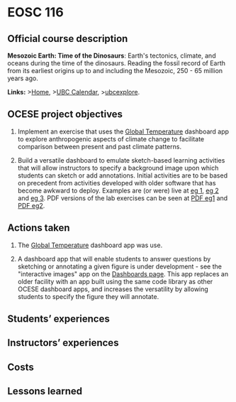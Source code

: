 # EOSC 116

## Official course description

**Mesozoic Earth: Time of the Dinosaurs**: Earth's tectonics, climate, and oceans during the time of the dinosaurs. Reading the fossil record of Earth from its earliest origins up to and including the Mesozoic, 250 - 65 million years ago. 

**Links:**
\>[Home](https://www.eoas.ubc.ca/academics/courses/eosc116),
\>[UBC Calendar](https://courses.students.ubc.ca/cs/courseschedule?pname=subjarea&tname=subj-course&dept=EOSC&course=116),
\>[ubcexplore](https://ubcexplorer.io/course/EOSC/116).

## OCESE project objectives

1. Implement an exercise that uses the [Global Temperature](dashboards.md) dashboard app to explore anthropogenic aspects of climate change to facilitate comparison between present and past climate patterns.

2. Build a versatile dashboard to emulate sketch-based learning activities that will allow instructors to specify a background image upon which students can sketch or add annotations. Initial activities are to be based on precedent from activities developed with older software that has become awkward to deploy. Examples are (or were) live at [eg 1](https://www.eoas.ubc.ca/~quest/Lab3-sketch.html), [eg 2](https://www.eoas.ubc.ca/~quest/Lab1-2sketches.html) and [eg 3](https://www.eoas.ubc.ca/~quest/Sketch-NorthAm.html). PDF versions of the lab exercises can be seen at <a href="files/Lab3-sketch.pdf">PDF eg1</a> and <a href="files/Lab1-2sketches.pdf">PDF eg2</a>.

## Actions taken

1. The [Global Temperature](dashboards.md) dashboard app was use.

2. A dashboard app that will enable students to answer questions by sketching or annotating a given figure is under development - see the "interactive images" app on the [Dashboards page](dashboards.md). This app replaces an older facility with an app built using the same code library as other OCESE dashboard apps, and increases the versatility by allowing students to specify the figure they will annotate.

## Students’ experiences

## Instructors’ experiences

## Costs

## Lessons learned